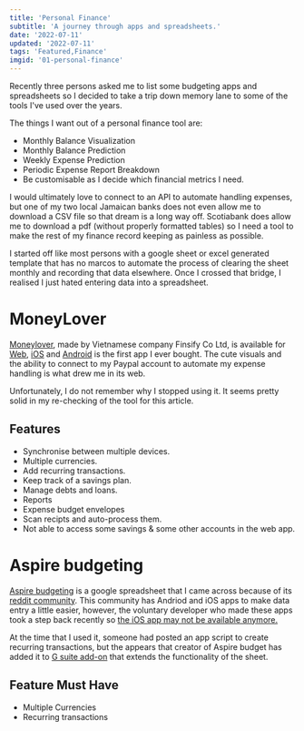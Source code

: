 ```yaml
---
title: 'Personal Finance'
subtitle: 'A journey through apps and spreadsheets.'
date: '2022-07-11'
updated: '2022-07-11'
tags: 'Featured,Finance'
imgid: '01-personal-finance'
---
```


Recently three persons asked me to list some budgeting apps and spreadsheets so I decided to take a trip down memory lane to some of the tools I've used over the years.

The things I want out of a personal finance tool are:

- Monthly Balance Visualization
- Monthly Balance Prediction
- Weekly Expense Prediction
- Periodic Expense Report Breakdown
- Be customisable as I decide which financial metrics I need.

I would ultimately love to connect to an API to automate handling expenses, but one of my two local Jamaican banks does not even allow me to download a CSV file so that dream is a long way off. Scotiabank does allow me to download a pdf (without properly formatted tables) so I need a tool to make the rest of my finance record keeping as painless as possible.

I started off like most persons with a google sheet or excel generated template that has no marcos to automate the process of clearing the sheet monthly and recording that data elsewhere. Once I crossed that bridge, I realised I just hated entering data into a spreadsheet.

#  MoneyLover

[Moneylover](https://moneylover.me/), made by Vietnamese company Finsify Co Ltd, is available for [Web](https://web.moneylover.me/), [iOS](https://apps.apple.com/app/apple-store/id486312413) and [Android](https://play.google.com/store/apps/details?id=com.bookmark.money) is the first app I ever bought. The cute visuals and the ability to connect to my Paypal account to automate my expense handling is what drew me in its web.

Unfortunately, I do not remember why I stopped using it. It seems pretty solid in my re-checking of the tool for this article.

## Features
- Synchronise between multiple devices.
- Multiple currencies.
- Add recurring transactions.
- Keep track of a savings plan.
- Manage debts and loans.
- Reports
- Expense budget envelopes
- Scan recipts and auto-process them.
- Not able to access some savings & some other accounts in the web app.

<!-- # BlueCoin -->

# Aspire budgeting

[Aspire budgeting](https://aspirebudget.com/) is a google spreadsheet that I came across because of its [reddit community](https://old.reddit.com/r/aspirebudgeting/).  This community has Andriod and iOS apps to make data entry a little easier, however, the voluntary developer who made these apps took a step back recently so [the iOS  app may not be available anymore.](https://old.reddit.com/r/aspirebudgeting/comments/v78yir/time_to_say_goodbye/)

At the time that I used it, someone had posted an app script to create recurring transactions, but the appears that creator of Aspire budget has added it to [G suite add-on](https://workspace.google.com/marketplace/app/aspire_budgeting/591997494881) that extends the functionality of the sheet. 

## Feature Must Have         
- Multiple Currencies
- Recurring transactions